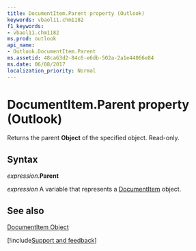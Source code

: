 ```yaml
---
title: DocumentItem.Parent property (Outlook)
keywords: vbaol11.chm1182
f1_keywords:
- vbaol11.chm1182
ms.prod: outlook
api_name:
- Outlook.DocumentItem.Parent
ms.assetid: 48ca63d2-84c6-e6db-502a-2a1e44066e84
ms.date: 06/08/2017
localization_priority: Normal
---
```



# DocumentItem.Parent property (Outlook)

Returns the parent  **Object** of the specified object. Read-only.


## Syntax

_expression_.**Parent**

_expression_ A variable that represents a [DocumentItem](Outlook.DocumentItem.md) object.


## See also


[DocumentItem Object](Outlook.DocumentItem.md)

[!include[Support and feedback](~/includes/feedback-boilerplate.md)]
